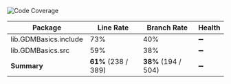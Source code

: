 ![Code Coverage](https://img.shields.io/badge/Code%20Coverage-61%25-yellow?style=flat)

Package | Line Rate | Branch Rate | Health
-------- | --------- | ----------- | ------
lib.GDMBasics.include | 73% | 40% | ➖
lib.GDMBasics.src | 59% | 38% | ➖
**Summary** | **61%** (238 / 389) | **38%** (194 / 504) | ➖
